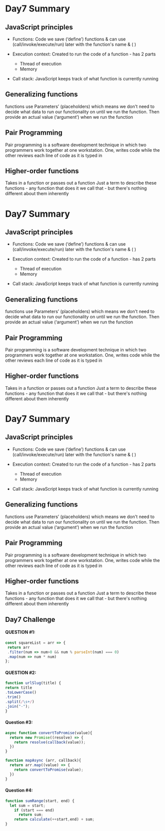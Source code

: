 # Day7 Summary

## JavaScript principles
- Functions: Code we save (‘define’) functions & can use (call/invoke/execute/run) later with the function's name & ( )

- Execution context: Created to run the code of a function - has 2 parts
   - Thread of execution
   - Memory

- Call stack:  JavaScript keeps track of what function is currently running 

## Generalizing functions
functions use Parameters’ (placeholders)  which means we don't need to decide what data to run our functionality on until we run the function. Then provide an actual value (‘argument’) when we run the function

## Pair Programming
Pair programming is a software development technique in which two programmers work together at one workstation. One, writes code while the other reviews each line of code as it is typed in

## Higher-order functions
Takes in a function or passes out a function Just a term to describe these functions - any function that does it we call that - but there's nothing different about them inherently


# Day7 Summary

## JavaScript principles
- Functions: Code we save (‘define’) functions & can use (call/invoke/execute/run) later with the function's name & ( )

- Execution context: Created to run the code of a function - has 2 parts
   - Thread of execution
   - Memory

- Call stack:  JavaScript keeps track of what function is currently running 

## Generalizing functions
functions use Parameters’ (placeholders)  which means we don't need to decide what data to run our functionality on until we run the function. Then provide an actual value (‘argument’) when we run the function

## Pair Programming
Pair programming is a software development technique in which two programmers work together at one workstation. One, writes code while the other reviews each line of code as it is typed in

## Higher-order functions
Takes in a function or passes out a function Just a term to describe these functions - any function that does it we call that - but there's nothing different about them inherently


# Day7 Summary

## JavaScript principles
- Functions: Code we save (‘define’) functions & can use (call/invoke/execute/run) later with the function's name & ( )

- Execution context: Created to run the code of a function - has 2 parts
   - Thread of execution
   - Memory

- Call stack:  JavaScript keeps track of what function is currently running 

## Generalizing functions
functions use Parameters’ (placeholders)  which means we don't need to decide what data to run our functionality on until we run the function. Then provide an actual value (‘argument’) when we run the function

## Pair Programming
Pair programming is a software development technique in which two programmers work together at one workstation. One, writes code while the other reviews each line of code as it is typed in

## Higher-order functions
Takes in a function or passes out a function Just a term to describe these functions - any function that does it we call that - but there's nothing different about them inherently


## Day7 Challenge
#### QUESTION #1:
```javascript
const squareList = arr => {
 return arr
 .filter(num => num>0 && num % parseInt(num) === 0)
 .map(num => num * num)
};

```
#### QUESTION #2:
```javascript
function urlSlug(title) {
return title
.toLowerCase()
.trim()
.split(/\s+/)
.join("-");
}
```
#### Question #3:
```javascript
async function convertToPromise(value){
  return new Promise((resolve) => {
    return resolve(callback(value));
  })
}

function mapAsync (arr, callback){
  return arr.map((value) => {
    return convertToPromise(value);
  })
}
```

#### Question #4:
```javascript
function sumRange(start, end) {
  let sum = start;
    if (start === end)
      return sum;
    return calculate(++start,end) + sum;
}
```
